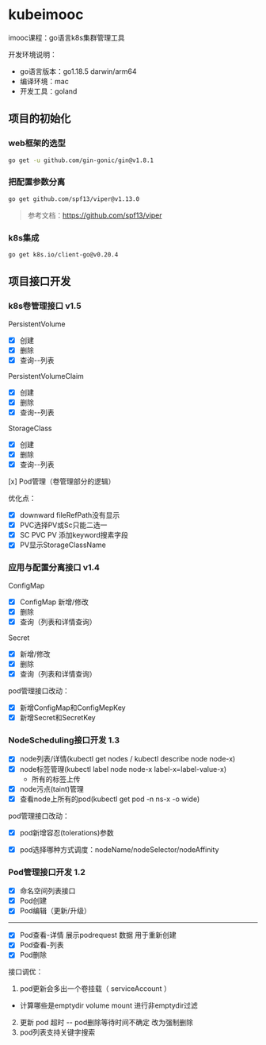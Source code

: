 # kubeimooc

imooc课程：go语言k8s集群管理工具

开发环境说明：
- go语言版本：go1.18.5 darwin/arm64
- 编译环境：mac
- 开发工具：goland

## 项目的初始化

### web框架的选型
```bash
go get -u github.com/gin-gonic/gin@v1.8.1
```

### 把配置参数分离

```bash
go get github.com/spf13/viper@v1.13.0
```

> 参考文档：https://github.com/spf13/viper

### k8s集成

```bash
go get k8s.io/client-go@v0.20.4
```

## 项目接口开发

### k8s卷管理接口 v1.5

PersistentVolume
- [x] 创建
- [x] 删除
- [X] 查询--列表

PersistentVolumeClaim
- [x] 创建
- [x] 删除
- [x] 查询--列表

StorageClass
- [x] 创建
- [x] 删除
- [x] 查询--列表

[x] Pod管理（卷管理部分的逻辑）

优化点：
- [x] downward fileRefPath没有显示
- [x] PVC选择PV或Sc只能二选一
- [x] SC PVC PV 添加keyword搜素字段
- [x] PV显示StorageClassName

### 应用与配置分离接口 v1.4

ConfigMap
- [x] ConfigMap 新增/修改
- [x] 删除
- [x] 查询（列表和详情查询） 

Secret
- [x] 新增/修改
- [x] 删除
- [x] 查询（列表和详情查询）

pod管理接口改动：
- [x] 新增ConfigMap和ConfigMepKey
- [x] 新增Secret和SecretKey

### NodeScheduling接口开发 1.3
- [x] node列表/详情(kubectl get nodes / kubectl describe node node-x)
- [x] node标签管理(kubectl label node node-x label-x=label-value-x)
    - 所有的标签上传
- [x] node污点(taint)管理
- [x] 查看node上所有的pod(kubectl get pod -n ns-x -o wide)

pod管理接口改动：
- [x] pod新增容忍(tolerations)参数
- [x] pod选择哪种方式调度：nodeName/nodeSelector/nodeAffinity


### Pod管理接口开发 1.2
- [x] 命名空间列表接口
- [x] Pod创建
- [x] Pod编辑（更新/升级）
---
- [x] Pod查看-详情
    展示podrequest 数据 用于重新创建
- [x] Pod查看-列表
- [x] Pod删除

接口调优：
1. pod更新会多出一个卷挂载（ serviceAccount ）
- 计算哪些是emptydir volume mount 进行非emptydir过滤
2. 更新 pod 超时 -- pod删除等待时间不确定 改为强制删除
3. pod列表支持关键字搜索
